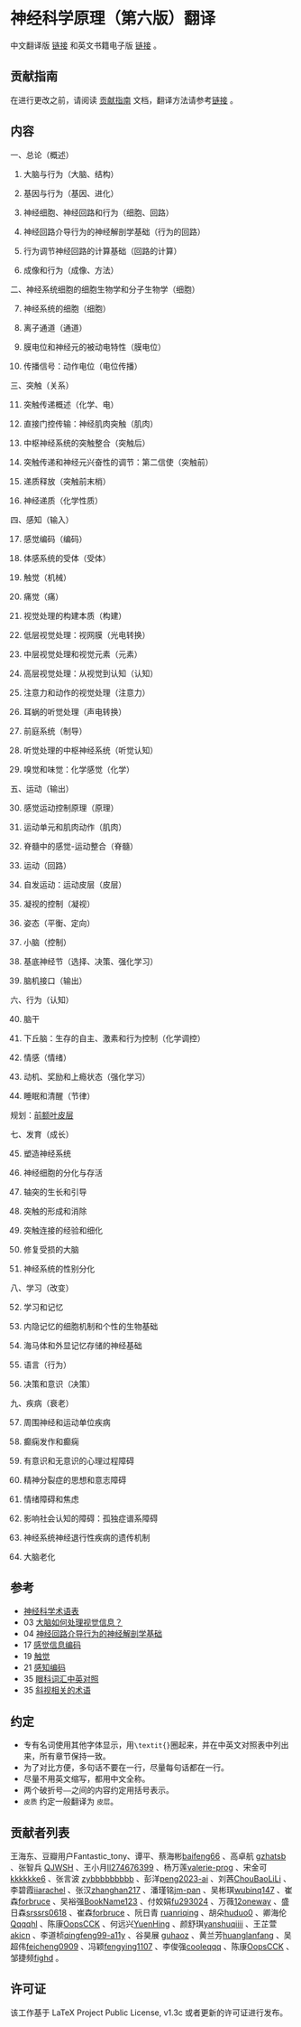 
# 神经科学原理（第六版）翻译

中文翻译版 [链接](https://github.com/OpenHUTB/neuro/releases) 和英文书籍电子版 [链接](https://pan.baidu.com/s/1c0haMl287vFUA51rRusHaA?pwd=dong) 。

## 贡献指南
在进行更改之前，请阅读 [贡献指南](https://github.com/OpenHUTB/bazaar/blob/master/CONTRIBUTING.md) 文档，翻译方法请参考[链接](https://github.com/OpenHUTB/bazaar/blob/master/translation.md) 。

## 内容

一、总论（概述）

1. 大脑与行为（大脑、结构）

2. 基因与行为（基因、进化）

3. 神经细胞、神经回路和行为（细胞、回路） 

4. 神经回路介导行为的神经解剖学基础（行为的回路） 
 
5. 行为调节神经回路的计算基础（回路的计算）

6. 成像和行为（成像、方法）

二、神经系统细胞的细胞生物学和分子生物学（细胞）

7. 神经系统的细胞（细胞）

8. 离子通道（通道）

9. 膜电位和神经元的被动电特性（膜电位）
10. 传播信号：动作电位（电位传播）


三、突触（关系）

11. 突触传递概述（化学、电）

12. 直接门控传输：神经肌肉突触（肌肉）

13. 中枢神经系统的突触整合（突触后）

14. 突触传递和神经元兴奋性的调节：第二信使（突触前）

15. 递质释放（突触前末梢）

16. 神经递质（化学性质）

四、感知（输入）

17. 感觉编码（编码）

18. 体感系统的受体（受体）

19. 触觉（机械）

20. 痛觉（痛）

21. 视觉处理的构建本质（构建）

22. 低层视觉处理：视网膜（光电转换）

23. 中层视觉处理和视觉元素（元素）

24. 高层视觉处理：从视觉到认知（认知）

25. 注意力和动作的视觉处理（注意力）

26. 耳蜗的听觉处理（声电转换）

27. 前庭系统（制导） 

28. 听觉处理的中枢神经系统（听觉认知）

29. 嗅觉和味觉：化学感觉（化学）


五、运动（输出）

30. 感觉运动控制原理（原理）

31. 运动单元和肌肉动作（肌肉）
32. 脊髓中的感觉-运动整合（脊髓）

33. 运动（回路）

34. 自发运动：运动皮层（皮层）

35. 凝视的控制（凝视）

36. 姿态（平衡、定向）

37. 小脑（控制）

38. 基底神经节（选择、决策、强化学习）  

39. 脑机接口（输出）    


六、行为（认知）

40. 脑干 

41. 下丘脑：生存的自主、激素和行为控制（化学调控）

42. 情感（情绪）

43. 动机、奖励和上瘾状态（强化学习）

44. 睡眠和清醒（节律）

规划：[前额叶皮层](https://github.com/OpenHUTB/PFC)

七、发育（成长）

45. 塑造神经系统 

46. 神经细胞的分化与存活

47. 轴突的生长和引导

48. 突触的形成和消除

49. 突触连接的经验和细化

50. 修复受损的大脑

51. 神经系统的性别分化


八、学习（改变）

52. 学习和记忆

53. 内隐记忆的细胞机制和个性的生物基础


54. 海马体和外显记忆存储的神经基础

55. 语言（行为）

56. 决策和意识（决策）


九、疾病（衰老）

57. 周围神经和运动单位疾病

58. 癫痫发作和癫痫

59. 有意识和无意识的心理过程障碍
60. 精神分裂症的思想和意志障碍

61. 情绪障碍和焦虑

62. 影响社会认知的障碍：孤独症谱系障碍

63. 神经系统神经退行性疾病的遗传机制

64. 大脑老化


## 参考
* [神经科学术语表](https://zhuanlan.zhihu.com/p/273186198?utm_id=0)
* 03 [大脑如何处理视觉信息？](https://zhuanlan.zhihu.com/p/273189834?utm_id=0)
* 04 [神经回路介导行为的神经解剖学基础](https://blog.csdn.net/qq_39318443/article/details/106892674)
* 17 [感觉信息编码](https://www.zhihu.com/people/lcp-1/following/columns)
* 19 [触觉](https://blog.csdn.net/qq_39318443/article/details/106892674)
* 21 [感知编码](https://www.dxy.cn/bbs/newweb/pc/post/40268362)
* 35 [眼科词汇中英对照](https://www.sohu.com/a/603321979_121124541)
* 35 [斜视相关的术语](https://wenku.baidu.com/view/f07cd2aebad528ea81c758f5f61fb7360b4c2b30.html) 


## 约定
* 专有名词使用其他字体显示，用`\textit{}`圈起来，并在中英文对照表中列出来，所有章节保持一致。
* 为了对比方便，多句话不要在一行，尽量每句话都在一行。
* 尽量不用英文缩写，都用中文全称。
* 两个破折号`——`之间的内容约定用括号表示。
* `皮质` 约定一般翻译为 `皮层`。

## 贡献者列表

王海东、豆瓣用户Fantastic_tony、谭平、蔡海彬[baifeng66](https://github.com/baifeng66) 、高卓航 [gzhatsb](https://github.com/gzhatsb) 、张智兵 [QJWSH](https://github.com/QJWSH) 、王小月[ll274676399](https://github.com/ll274676399) 、杨万莲[valerie-prog](https://github.com/valerie-prog) 、宋金可[kkkkkke6](https://github.com/kkkkkke6) 、张言波 [zybbbbbbbbb](https://github.com/zybbbbbbbbb/) 、彭洋[peng2023-ai](https://github.com/peng2023-ai) 、刘茜[ChouBaoLiLi](https://github.com/ChouBaoLiLi/neuro) 、李碧霞[iiarachel](https://github.com/iiarachel) 、张汉[zhanghan217](https://github.com/zhanghan21) 、潘瑾铭[jm-pan](https://github.com/jm-pan) 、吴彬琪[wubinq147](https://github.com/wubinq147) 、崔森[forbruce](https://github.com/forbruce) 、吴裕强[BookName123](https://github.com/BookName123) 、付姣娟[fu293024](https://github.com/fu293024/neuro) 、万薇[12oneway](https://github.com/12oneway/neuro) 、盛日森[srssrs0618](https://github.com/srssrs0618) 、崔森[forbruce](https://github.com/forbruce) 、阮日青 [ruanriqing](https://github.com/ruanriqing?tab=repositories) 、胡朵[huduo0](https://github.com/huduo0/neuro) 、卿海伦[Qqqqhl](https://github.com/Qqqqhl) 、陈康[OopsCCK](https://github.com/OopsCCK) 、何远兴[YuenHing](https://github.com/YuenHin) 、颜舒琪[yanshuqiiii](https://github.com/yanshuqiiii/neuro/) 、王芷萱[akicn](https://github.com/akicn) 、李道桢[qingfeng99-a11y](https://github.com/qingfeng99-a11y) 、谷昊展 [guhaoz](https://github.com/guhaoz?tab=repositories) 、黄兰芳[huanglanfang](https://github.com/huanglanfang) 、吴超伟[feicheng0909](https://github.com/feicheng0909) 、冯颖[fengying1107](https://github.com/fengying1107) 、李俊强[cooleqqq](https://github.com/cooleqqq) 、陈康[OopsCCK](https://github.com/OopsCCK) 、邹捷频[fighd](https://github.com/fighd) 。



## 许可证

该工作基于 LaTeX Project Public License, v1.3c 或者更新的许可证进行发布。



